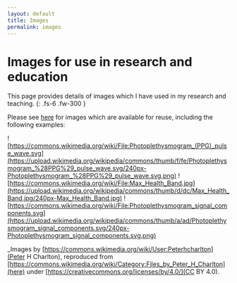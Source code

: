 ```yaml
---
layout: default
title: Images
permalink: images
---
```


# Images for use in research and education

This page provides details of images which I have used in my research and teaching.
{: .fs-6 .fw-300 }


Please see [here](https://commons.wikimedia.org/wiki/Category:Files_by_Peter_H_Charlton) for images which are available for reuse, including the following examples:

![https://commons.wikimedia.org/wiki/File:Photoplethysmogram_(PPG)_pulse_wave.svg](https://upload.wikimedia.org/wikipedia/commons/thumb/f/fe/Photoplethysmogram_%28PPG%29_pulse_wave.svg/240px-Photoplethysmogram_%28PPG%29_pulse_wave.svg.png)
![https://commons.wikimedia.org/wiki/File:Max_Health_Band.jpg](https://upload.wikimedia.org/wikipedia/commons/thumb/d/dc/Max_Health_Band.jpg/240px-Max_Health_Band.jpg)
![https://commons.wikimedia.org/wiki/File:Photoplethysmogram_signal_components.svg](https://upload.wikimedia.org/wikipedia/commons/thumb/a/ad/Photoplethysmogram_signal_components.svg/240px-Photoplethysmogram_signal_components.svg.png)

_Images by [https://commons.wikimedia.org/wiki/User:Peterhcharlton](Peter H Charlton), reproduced from [https://commons.wikimedia.org/wiki/Category:Files_by_Peter_H_Charlton](here) under [https://creativecommons.org/licenses/by/4.0/](CC BY 4.0).